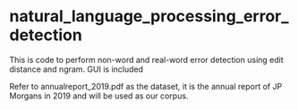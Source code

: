 # natural_language_processing_error_detection
This is code to perform non-word and real-word error detection using edit distance and ngram. GUI is included

Refer to annualreport_2019.pdf as the dataset, it is the annual report of JP Morgans in 2019 and will be used as our corpus.
